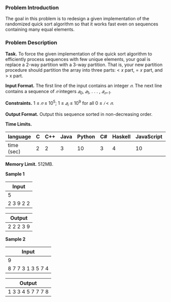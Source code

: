 ﻿### Problem Introduction
The goal in this problem is to redesign a given implementation of the randomized
quick sort algorithm so that it works fast even on sequences containing
many equal elements.

### Problem Description

**Task.** To force the given implementation of the quick sort algorithm to efficiently process sequences with
few unique elements, your goal is replace a 2-way partition with a 3-way partition. That is, your new
partition procedure should partition the array into three parts: < 𝑥 part, = 𝑥 part, and > x part.

**Input Format.** The first line of the input contains an integer *𝑛*. The next line contains a sequence of *𝑛*
integers *𝑎<sub>0</sub>*, *𝑎<sub>1</sub>*, . . . , *𝑎<sub>𝑛−1</sub>*.

**Constraints.** 1 ≤ *𝑛* ≤ 10<sup>5</sup>; 1 ≤ *𝑎<sub>𝑖</sub>* ≤ 10<sup>9</sup> for all 0 ≤ *𝑖* < *𝑛*.

**Output Format.** Output this sequence sorted in non-decreasing order.

**Time Limits.** 

|language | C | C++ | Java | Python | C# | Haskell | JavaScript | Ruby | Scala |
| ------------ | ------------ | ------------ | ------------ | ------------ | ------------ | ------------ | ------------ | ------------ | ------------ |
|time (sec) | 2 | 2 | 3 | 10 | 3 | 4 | 10 | 10 | 6 |

**Memory Limit.** 512MB.

**Sample 1**

|Input|
|-----|
|5|
|2 3 9 2 2|

|Output|
|------|
|2 2 2 3 9|

**Sample 2**

|Input|
|-----|
|9|
|8 7 7 3 1 3 5 7 4|

|Output|
|------|
|1 3 3 4 5 7 7 7 8|